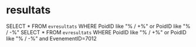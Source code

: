 # resultats
SELECT * FROM `evresultats` WHERE PoidID like "% / +%" or PoidID like "% / -%"
SELECT * FROM `evresultats` WHERE PoidID like "% / +%" or PoidID like "% / -%" and EvenementID=7012
